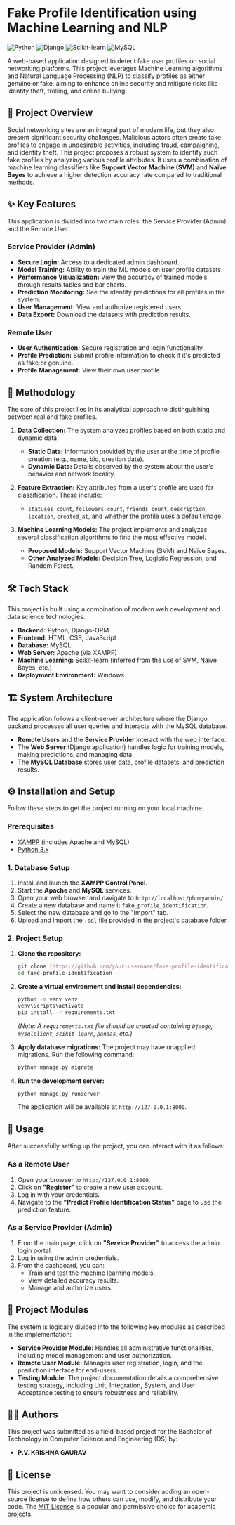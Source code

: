 # Fake Profile Identification using Machine Learning and NLP

![Python](https://img.shields.io/badge/Python-3.7%2B-blue.svg) ![Django](https://img.shields.io/badge/Django-3.2-green.svg) ![Scikit-learn](https://img.shields.io/badge/scikit--learn-brightgreen.svg) ![MySQL](https://img.shields.io/badge/MySQL-blue.svg)

A web-based application designed to detect fake user profiles on social networking platforms. This project leverages Machine Learning algorithms and Natural Language Processing (NLP) to classify profiles as either genuine or fake, aiming to enhance online security and mitigate risks like identity theft, trolling, and online bullying.

## 📖 Project Overview

Social networking sites are an integral part of modern life, but they also present significant security challenges. Malicious actors often create fake profiles to engage in undesirable activities, including fraud, campaigning, and identity theft. This project proposes a robust system to identify such fake profiles by analyzing various profile attributes. It uses a combination of machine learning classifiers like **Support Vector Machine (SVM)** and **Naïve Bayes** to achieve a higher detection accuracy rate compared to traditional methods.

## ✨ Key Features

This application is divided into two main roles: the Service Provider (Admin) and the Remote User.

### Service Provider (Admin)
* **Secure Login:** Access to a dedicated admin dashboard.
* **Model Training:** Ability to train the ML models on user profile datasets.
* **Performance Visualization:** View the accuracy of trained models through results tables and bar charts.
* **Prediction Monitoring:** See the identity predictions for all profiles in the system.
* **User Management:** View and authorize registered users.
* **Data Export:** Download the datasets with prediction results.

### Remote User
* **User Authentication:** Secure registration and login functionality.
* **Profile Prediction:** Submit profile information to check if it's predicted as fake or genuine.
* **Profile Management:** View their own user profile.

## 🧠 Methodology

The core of this project lies in its analytical approach to distinguishing between real and fake profiles.

1.  **Data Collection:** The system analyzes profiles based on both static and dynamic data.
    * **Static Data:** Information provided by the user at the time of profile creation (e.g., name, bio, creation date).
    * **Dynamic Data:** Details observed by the system about the user's behavior and network locality.

2.  **Feature Extraction:** Key attributes from a user's profile are used for classification. These include:
    * `statuses_count`, `followers_count`, `friends_count`, `description`, `location`, `created_at`, and whether the profile uses a default image.

3.  **Machine Learning Models:** The project implements and analyzes several classification algorithms to find the most effective model.
    * **Proposed Models:** Support Vector Machine (SVM) and Naïve Bayes.
    * **Other Analyzed Models:** Decision Tree, Logistic Regression, and Random Forest.

## 🛠️ Tech Stack

This project is built using a combination of modern web development and data science technologies.

* **Backend:** Python, Django-ORM
* **Frontend:** HTML, CSS, JavaScript
* **Database:** MySQL
* **Web Server:** Apache (via XAMPP)
* **Machine Learning:** Scikit-learn (inferred from the use of SVM, Naive Bayes, etc.)
* **Deployment Environment:** Windows

## 🏗️ System Architecture

The application follows a client-server architecture where the Django backend processes all user queries and interacts with the MySQL database.

* **Remote Users** and the **Service Provider** interact with the web interface.
* The **Web Server** (Django application) handles logic for training models, making predictions, and managing data.
* The **MySQL Database** stores user data, profile datasets, and prediction results.

## ⚙️ Installation and Setup

Follow these steps to get the project running on your local machine.

### Prerequisites
* [XAMPP](https://www.apachefriends.org/index.html) (includes Apache and MySQL)
* [Python 3.x](https://www.python.org/downloads/)

### 1. Database Setup
1.  Install and launch the **XAMPP Control Panel**.
2.  Start the **Apache** and **MySQL** services.
3.  Open your web browser and navigate to `http://localhost/phpmyadmin/`.
4.  Create a new database and name it `fake_profile_identification`.
5.  Select the new database and go to the "Import" tab.
6.  Upload and import the `.sql` file provided in the project's database folder.

### 2. Project Setup
1.  **Clone the repository:**
    ```bash
    git clone [https://github.com/your-username/fake-profile-identification.git](https://github.com/your-username/fake-profile-identification.git)
    cd fake-profile-identification
    ```

2.  **Create a virtual environment and install dependencies:**
    ```bash
    python -m venv venv
    venv\Scripts\activate
    pip install -r requirements.txt
    ```
    *(Note: A `requirements.txt` file should be created containing `Django`, `mysqlclient`, `scikit-learn`, `pandas`, etc.)*

3.  **Apply database migrations:**
    The project may have unapplied migrations. Run the following command:
    ```bash
    python manage.py migrate
    ```

4.  **Run the development server:**
    ```bash
    python manage.py runserver
    ```
    The application will be available at `http://127.0.0.1:8000`.

## 🚀 Usage

After successfully setting up the project, you can interact with it as follows:

### As a Remote User
1.  Open your browser to `http://127.0.0.1:8000`.
2.  Click on **"Register"** to create a new user account.
3.  Log in with your credentials.
4.  Navigate to the **"Predict Profile Identification Status"** page to use the prediction feature.

### As a Service Provider (Admin)
1.  From the main page, click on **"Service Provider"** to access the admin login portal.
2.  Log in using the admin credentials.
3.  From the dashboard, you can:
    * Train and test the machine learning models.
    * View detailed accuracy results.
    * Manage and authorize users.

## 🧩 Project Modules

The system is logically divided into the following key modules as described in the implementation:

* **Service Provider Module:** Handles all administrative functionalities, including model management and user authorization.
* **Remote User Module:** Manages user registration, login, and the prediction interface for end-users.
* **Testing Module:** The project documentation details a comprehensive testing strategy, including Unit, Integration, System, and User Acceptance testing to ensure robustness and reliability.

## 👨‍💻 Authors

This project was submitted as a field-based project for the Bachelor of Technology in Computer Science and Engineering (DS) by:

* **P.V. KRISHNA GAURAV**
  
## 📄 License

This project is unlicensed. You may want to consider adding an open-source license to define how others can use, modify, and distribute your code. The [MIT License](https://choosealicense.com/licenses/mit/) is a popular and permissive choice for academic projects.
